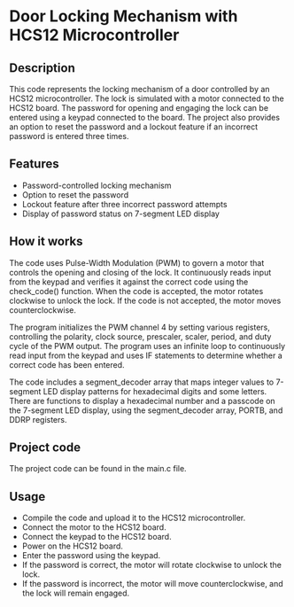 # Door Locking Mechanism with HCS12 Microcontroller

## Description
This code represents the locking mechanism of a door controlled by an HCS12 microcontroller. The lock is simulated with a motor connected to the HCS12 board. The password for opening and engaging the lock can be entered using a keypad connected to the board. The project also provides an option to reset the password and a lockout feature if an incorrect password is entered three times.

## Features
* Password-controlled locking mechanism
* Option to reset the password
* Lockout feature after three incorrect password attempts
* Display of password status on 7-segment LED display

## How it works
The code uses Pulse-Width Modulation (PWM) to govern a motor that controls the opening and closing of the lock. It continuously reads input from the keypad and verifies it against the correct code using the check_code() function. When the code is accepted, the motor rotates clockwise to unlock the lock. If the code is not accepted, the motor moves counterclockwise.

The program initializes the PWM channel 4 by setting various registers, controlling the polarity, clock source, prescaler, scaler, period, and duty cycle of the PWM output. The program uses an infinite loop to continuously read input from the keypad and uses IF statements to determine whether a correct code has been entered.

The code includes a segment_decoder array that maps integer values to 7-segment LED display patterns for hexadecimal digits and some letters. There are functions to display a hexadecimal number and a passcode on the 7-segment LED display, using the segment_decoder array, PORTB, and DDRP registers.

## Project code
The project code can be found in the main.c file.

## Usage
* Compile the code and upload it to the HCS12 microcontroller.
* Connect the motor to the HCS12 board.
* Connect the keypad to the HCS12 board.
* Power on the HCS12 board.
* Enter the password using the keypad.
* If the password is correct, the motor will rotate clockwise to unlock the lock.
* If the password is incorrect, the motor will move counterclockwise, and the lock will remain engaged.
